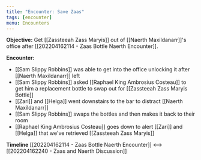 ```yaml
---
title: "Encounter: Save Zaas"
tags: [encounter]
menu: Encounters
---
```

**Objective:** Get [[Zassteeah Zass Maryis]] out of [[Naerth Maxildanarr]]'s office after [[202204162114 - Zaas Bottle Naerth Encounter]].

**Encounter:**
- [[Sam Slippy Robbins]] was able to get into the office unlocking it after [[Naerth Maxildanarr]] left
- [[Sam Slippy Robbins]] asked [[Raphael King Ambrosius Costeau]] to get him a replacement bottle to swap out for [[Zassteeah Zass Maryis Bottle]]
- [[Zari]] and [[Helga]] went downstairs to the bar to distract [[Naerth Maxildanarr]]
- [[Sam Slippy Robbins]] swaps the bottles and then makes it back to their room
- [[Raphael King Ambrosius Costeau]] goes down to alert [[Zari]] and [[Helga]] that we've retrieved [[Zassteeah Zass Maryis]]

**Timeline**
[[202204162114 - Zaas Bottle Naerth Encounter]] <--> [[202204162240 - Zaas and Naerth Discussion]]